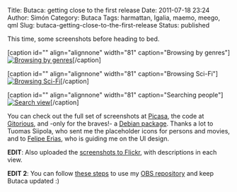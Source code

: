 Title: Butaca: getting close to the first release
Date: 2011-07-18 23:24
Author: Simón
Category: Butaca
Tags: harmattan, Igalia, maemo, meego, qml
Slug: butaca-getting-close-to-the-first-release
Status: published

This time, some screenshots before heading to bed.

[caption id="" align="alignnone" width="81" caption="Browsing by
genres"][![](https://lh5.googleusercontent.com/-ZYlePDzFtS0/TiSteVQ3vtI/AAAAAAAAA00/5hbj3FDOsHQ/s144/2-browse-genres.png "Browsing by genres")](https://picasaweb.google.com/112908485494058543812/ButacaHarmattan#5630816170735550162)[/caption]

[caption id="" align="alignnone" width="81" caption="Browsing
Sci-Fi"][![](https://lh4.googleusercontent.com/-GlLbikagdP0/TiStexhQCWI/AAAAAAAAA08/1E5qXKb-LnU/s144/3-browse-scifi.png "Browsing Sci-Fi")](https://picasaweb.google.com/112908485494058543812/ButacaHarmattan#5630816178320443746)[/caption]

[caption id="" align="alignnone" width="81" caption="Searching
people"][![](https://lh3.googleusercontent.com/-GBKGucMQXY4/TiStgkOYu7I/AAAAAAAAA1I/oKLVkYcrdKA/s144/7-search-people.png "Search view")](https://picasaweb.google.com/112908485494058543812/ButacaHarmattan#5630816209111399346)[/caption]

You can check out the full set of screenshots at
[Picasa](https://picasaweb.google.com/112908485494058543812/ButacaHarmattan "Butaca at Picasa"),
the code at
[Gitorious](https://gitorious.org/butaca/butaca "Butaca at Gitorious"),
and -only for the braves!- a [Debian
package](https://build.pub.meego.com/package/binaries?arch=armv7el&package=butaca&project=home%3Aspenap&repository=Harmattan "Debian Package for Butaca").
Thanks a lot to Tuomas Siipola, who sent me the placeholder icons for
persons and movies, and to [Felipe
Erias](http://blogs.igalia.com/femorandeira/), who is guiding me on the
UI design.

**EDIT**: Also uploaded the [screenshots to
Flickr](http://www.flickr.com/photos/bulfaiter/sets/72157627229855748/ "Butaca at Flickr"),
with descriptions in each view.

**EDIT 2**: You can follow [these
steps](http://wiki.meego.com/Getting_started_with_OBS#Into_Harmattan "Installing packages into Harmattan")
to use my [OBS
repository](http://dl.dropbox.com/u/3321982/spenap.list "Spenap's repository at OBS")
and keep Butaca updated :)
